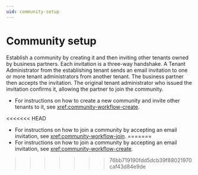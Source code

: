 ```yaml
---
uid: community-setup
---
```


# Community setup

Establish a community by creating it and then inviting other tenants owned by business partners. Each invitation is a three-way handshake. A Tenant Administrator from the establishing tenant sends an email invitation to one or more tenant administrators from another tenant. The business partner then accepts the invitation. The original tenant administrator who issued the invitation confirms it, allowing the partner to join the community. 

* For instructions on how to create a new community and invite other tenants to it, see <xref:community-workflow-create>.

<<<<<<< HEAD
* For instructions on how to join a community by accepting an email invitation, see <xref:community-workflow-join>.
=======
* For instructions on how to join a community by accepting an email invitation, see <xref:community-workflow-create>.
>>>>>>> 76bb719190fdd5dcb39f88021970caf43d84e9de
